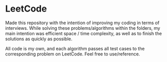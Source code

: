 # LeetCode

Made this repository with the intention of improving my coding in terms of interviews. While solving these problems/algorithms within the folders, my main intention was efficient space / time complexity, as well as to finish the solutions as quickly as possible.

All code is my own, and each algorithm passes all test cases to the corresponding problem on LeetCode. Feel free to use/reference.

